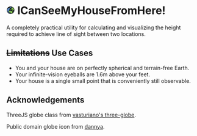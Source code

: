 # <img width='22' alt='Globe icon' src='static/images/favicon.svg'> ICanSeeMyHouseFromHere!

A completely practical utility for calculating and visualizing the height required to achieve line of sight between two locations.

## ~~Limitations~~ Use Cases
 * You and your house are on perfectly spherical and terrain-free Earth.
 * Your infinite-vision eyeballs are 1.6m above your feet.
 * Your house is a single small point that is conveniently still observable.

## Acknowledgements
ThreeJS globe class from [vasturiano's three-globe](https://github.com/vasturiano/three-globe).

Public domain globe icon from [dannya](https://openclipart.org/detail/199629/primary-globe).